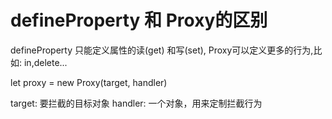# defineProperty 和 Proxy的区别
defineProperty 只能定义属性的读(get) 和写(set), Proxy可以定义更多的行为,比如: in,delete...

let proxy = new Proxy(target, handler)

target: 要拦截的目标对象
handler: 一个对象，用来定制拦截行为